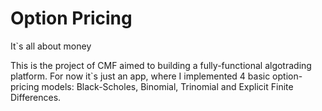 # Option Pricing
It`s all about money

This is the project of CMF aimed to building a fully-functional algotrading platform. For now it`s just an app, where I implemented 4 basic option-pricing models: Black-Scholes, Binomial, Trinomial and Explicit Finite Differences. 
